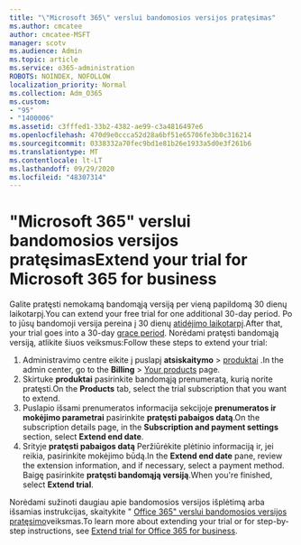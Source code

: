 ```yaml
---
title: "\"Microsoft 365\" verslui bandomosios versijos pratęsimas"
ms.author: cmcatee
author: cmcatee-MSFT
manager: scotv
ms.audience: Admin
ms.topic: article
ms.service: o365-administration
ROBOTS: NOINDEX, NOFOLLOW
localization_priority: Normal
ms.collection: Adm_O365
ms.custom:
- "95"
- "1400006"
ms.assetid: c3fffed1-33b2-4382-ae99-c3a4816497e6
ms.openlocfilehash: 470d9e0ccca52d28a6bf51e65706fe3b0c316214
ms.sourcegitcommit: 0338332a70fec9bd1e81b26e1933a5d0e3f261b6
ms.translationtype: MT
ms.contentlocale: lt-LT
ms.lasthandoff: 09/29/2020
ms.locfileid: "48307314"
---
```

# <a name="extend-your-trial-for-microsoft-365-for-business"></a><span data-ttu-id="6c8af-102">"Microsoft 365" verslui bandomosios versijos pratęsimas</span><span class="sxs-lookup"><span data-stu-id="6c8af-102">Extend your trial for Microsoft 365 for business</span></span>

<span data-ttu-id="6c8af-103">Galite pratęsti nemokamą bandomąją versiją per vieną papildomą 30 dienų laikotarpį.</span><span class="sxs-lookup"><span data-stu-id="6c8af-103">You can extend your free trial for one additional 30-day period.</span></span> <span data-ttu-id="6c8af-104">Po to jūsų bandomoji versija pereina į 30 dienų [atidėjimo laikotarpį](https://docs.microsoft.com/alchemyinsights/grace-period-for-microsoft-365-free-trial).</span><span class="sxs-lookup"><span data-stu-id="6c8af-104">After that, your trial goes into a 30-day [grace period](https://docs.microsoft.com/alchemyinsights/grace-period-for-microsoft-365-free-trial).</span></span> <span data-ttu-id="6c8af-105">Norėdami pratęsti bandomąją versiją, atlikite šiuos veiksmus:</span><span class="sxs-lookup"><span data-stu-id="6c8af-105">Follow these steps to extend your trial:</span></span>
  
1. <span data-ttu-id="6c8af-106">Administravimo centre eikite į puslapį **atsiskaitymo** \> [produktai](https://go.microsoft.com/fwlink/p/?linkid=842054) .</span><span class="sxs-lookup"><span data-stu-id="6c8af-106">In the admin center, go to the **Billing** \> [Your products](https://go.microsoft.com/fwlink/p/?linkid=842054) page.</span></span>
2. <span data-ttu-id="6c8af-107">Skirtuke **produktai** pasirinkite bandomąją prenumeratą, kurią norite pratęsti.</span><span class="sxs-lookup"><span data-stu-id="6c8af-107">On the **Products** tab, select the trial subscription that you want to extend.</span></span>
3. <span data-ttu-id="6c8af-108">Puslapio išsami prenumeratos informacija sekcijoje **prenumeratos ir mokėjimo parametrai** pasirinkite **pratęsti pabaigos datą**.</span><span class="sxs-lookup"><span data-stu-id="6c8af-108">On the subscription details page, in the **Subscription and payment settings** section, select **Extend end date**.</span></span>
4. <span data-ttu-id="6c8af-109">Srityje **pratęsti pabaigos datą** Peržiūrėkite plėtinio informaciją ir, jei reikia, pasirinkite mokėjimo būdą.</span><span class="sxs-lookup"><span data-stu-id="6c8af-109">In the **Extend end date** pane, review the extension information, and if necessary, select a payment method.</span></span> <span data-ttu-id="6c8af-110">Baigę pasirinkite **pratęsti bandomąją versiją**.</span><span class="sxs-lookup"><span data-stu-id="6c8af-110">When you're finished, select **Extend trial**.</span></span>

<span data-ttu-id="6c8af-111">Norėdami sužinoti daugiau apie bandomosios versijos išplėtimą arba išsamias instrukcijas, skaitykite " [Office 365" verslui bandomosios versijos pratęsimo](https://docs.microsoft.com/microsoft-365/commerce/extend-your-trial)veiksmas.</span><span class="sxs-lookup"><span data-stu-id="6c8af-111">To learn more about extending your trial or for step-by-step instructions, see [Extend trial for Office 365 for business](https://docs.microsoft.com/microsoft-365/commerce/extend-your-trial).</span></span>